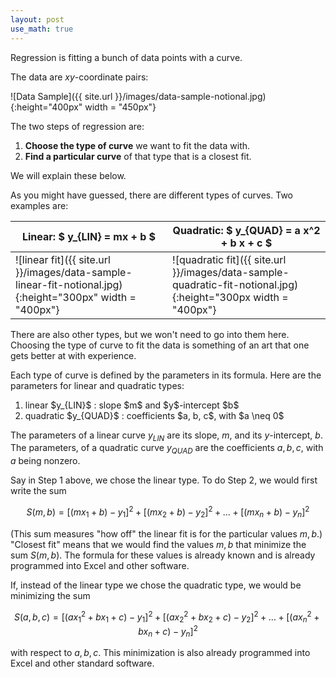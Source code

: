 ```yaml
---
layout: post
use_math: true
---
```


Regression is fitting a bunch of data points with a curve.

The data are $xy$-coordinate pairs:

![Data Sample]({{ site.url }}/images/data-sample-notional.jpg){:height="400px" width = "450px"}

The two steps of regression are:
<ol>

<li>  <b>Choose the type of curve</b> we want to fit the data with. </li>

<li>  <b>Find a particular curve</b> of that type that is a closest fit. </li>

</ol>
We will explain these below.

As you might have guessed, there are different types of curves.  Two examples are:

| <b>Linear:</b> $ y_{LIN} = mx + b $ | <b>Quadratic:</b> $ y_{QUAD} = a x^2 + b x + c $  |
|---|---|
|![linear fit]({{ site.url }}/images/data-sample-linear-fit-notional.jpg){:height="300px" width = "400px"} | ![quadratic fit]({{ site.url }}/images/data-sample-quadratic-fit-notional.jpg){:height="300px width = "400px"}|



There are also other types, but we won't need to go into them here.  Choosing the type of curve to fit the data is something of an art that one gets better at with experience.

Each type of curve is defined by the parameters in its formula.  Here are the parameters for linear and quadratic types:

<ol>

<li> linear $y_{LIN}$ : slope $m$ and $y$-intercept $b$</li>

<li> quadratic $y_{QUAD}$ : coefficients $a, b, c$, with $a \neq 0$ </li>

</ol>

The parameters of a linear curve $y_{LIN}$ are its slope, $m$, and its $y$-intercept, $b$.  The parameters, of a quadratic curve $y_{QUAD}$ are the coefficients $a, b, c$, with $a$ being nonzero.

Say in Step 1 above, we chose the linear type.  To do Step 2, we would first write the sum

$$
S(m, b) = 
\big[
(m x_{1} + b) - y_{1}
\big]^2 + 
\big[
(m x_{2} + b) - y_{2}
\big]^2 + 
\ldots +
\big[
(m x_{n} + b) - y_{n}
\big]^2
$$

(This sum measures "how off" the linear fit is for the particular values $m, b$.) "Closest fit" means that we would find the values $m, b$ that minimize the sum $S(m, b)$.  The formula for these values is already known and is already programmed into Excel and other software.


If, instead of the linear type we chose the quadratic type, we would be minimizing the sum

$$
S(a, b, c) = 
\big[
(a x_{1}^2 + bx_{1} + c) - y_{1}
\big]^2 + 
\big[
(a x_{2}^2 + bx_{2} + c) - y_{2}
\big]^2 + 
\ldots +
\big[
(a x_{n}^2 + bx_{n} + c) - y_{n}
\big]^2
$$

with respect to $a, b, c$.  This minimization is also already programmed into Excel and other standard software.
